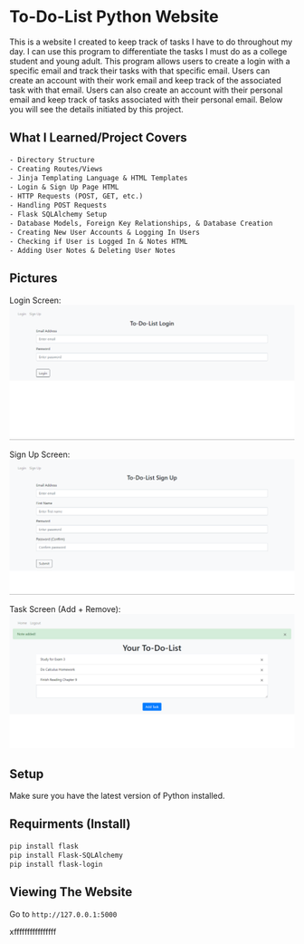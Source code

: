 # To-Do-List Python Website

This is a website I created to keep track of tasks I have to do throughout my day. I can use this program to differentiate the tasks I must do as a college student and young adult. This program allows users to create a login with a specific email and track their tasks with that specific email. Users can create an account with their work email and keep track of the associated task with that email. Users can also create an account with their personal email and keep track of tasks associated with their personal email. Below you will see the details initiated by this project. 


## What I Learned/Project Covers

```
- Directory Structure
- Creating Routes/Views
- Jinja Templating Language & HTML Templates
- Login & Sign Up Page HTML 
- HTTP Requests (POST, GET, etc.)
- Handling POST Requests
- Flask SQLAlchemy Setup
- Database Models, Foreign Key Relationships, & Database Creation
- Creating New User Accounts & Logging In Users 
- Checking if User is Logged In & Notes HTML
- Adding User Notes & Deleting User Notes
```


## Pictures

Login Screen:
<img src = "images/home.png"> 

Sign Up Screen:
<img src = "images/signup.png"> 

Task Screen (Add + Remove):
<img src = "images/task.png"> 


## Setup 

Make sure you have the latest version of Python installed.


## Requirments (Install)
```
pip install flask
pip install Flask-SQLAlchemy
pip install flask-login
```

## Viewing The Website

Go to `http://127.0.0.1:5000`

xffffffffffffffff
